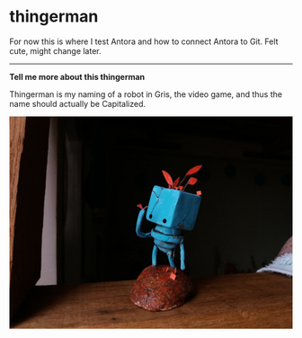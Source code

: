 # thingerman
For now this is where I test Antora and how to connect Antora to Git. Felt cute, might change later.

---

**Tell me more about this thingerman**

Thingerman is my naming of a robot in Gris, the video game, and thus the name should actually be Capitalized. 

![thingerman](images/thingerman.jpeg)
